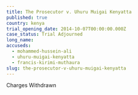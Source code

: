 ```yaml
---
title: The Prosecutor v. Uhuru Muigai Kenyatta
published: true
country: kenya
trial_opening_date: 2014-10-07T00:00:00.000Z
case_status: Trial Adjourned
long_name:
accuseds:
  - mohammed-hussein-ali
  - uhuru-muigai-kenyatta
  - francis-kirimi-muthaura
slug: the-prosecutor-v-uhuru-muigai-kenyatta
---
```



Charges Withdrawn